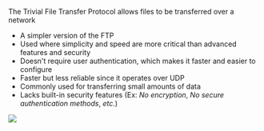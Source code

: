 The Trivial File Transfer Protocol allows files to be transferred over a network

* A simpler version of the FTP
* Used where simplicity and speed are more critical than advanced features and security
* Doesn't require user authentication, which makes it faster and easier to configure
* Faster but less reliable since it operates over UDP
* Commonly used for transferring small amounts of data
* Lacks built-in security features (Ex: *No encryption*, *No secure authentication methods*, *etc.*)

![](https://github.com/JonmarCorpuz/SecondBrain/blob/main/Assets/Whitespace.png)
